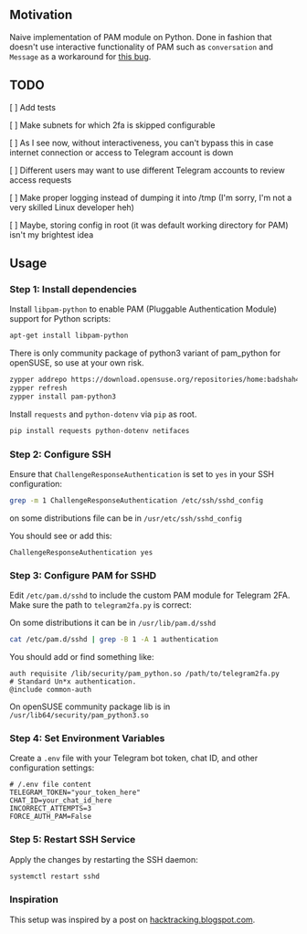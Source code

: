 ## Motivation

Naive implementation of PAM module on Python. Done in fashion that doesn't use interactive functionality of PAM such as `conversation` and `Message` as a workaround for [this bug](https://sourceforge.net/p/pam-python/tickets/6/).

## TODO
 [ ] Add tests
 
 [ ] Make subnets for which 2fa is skipped configurable

 [ ] As I see now, without interactiveness, you can't bypass this in case internet connection or access to Telegram account is down

 [ ] Different users may want to use different Telegram accounts to review access requests

 [ ] Make proper logging instead of dumping it into /tmp (I'm sorry, I'm not a very skilled Linux developer heh)

 [ ] Maybe, storing config in root (it was default working directory for PAM) isn't my brightest idea

## Usage

### Step 1: Install dependencies

Install `libpam-python` to enable PAM (Pluggable Authentication Module) support for Python scripts:

```bash
apt-get install libpam-python
```

There is only community package of python3 variant of pam_python for openSUSE, so use at your own risk.
```bash
zypper addrepo https://download.opensuse.org/repositories/home:badshah400:howdy/openSUSE_Tumbleweed/home:badshah400:howdy.repo
zypper refresh
zypper install pam-python3
```

Install `requests` and `python-dotenv` via `pip` as root.

```bash
pip install requests python-dotenv netifaces
```

### Step 2: Configure SSH

Ensure that `ChallengeResponseAuthentication` is set to `yes` in your SSH configuration:

```bash
grep -m 1 ChallengeResponseAuthentication /etc/ssh/sshd_config
```

on some distributions file can be in `/usr/etc/ssh/sshd_config`

You should see or add this:

```
ChallengeResponseAuthentication yes
```

### Step 3: Configure PAM for SSHD

Edit `/etc/pam.d/sshd` to include the custom PAM module for Telegram 2FA. Make sure the path to `telegram2fa.py` is correct:

On some distributions it can be in `/usr/lib/pam.d/sshd`

```bash
cat /etc/pam.d/sshd | grep -B 1 -A 1 authentication
```

You should add or find something like:

```
auth requisite /lib/security/pam_python.so /path/to/telegram2fa.py
# Standard Un*x authentication.
@include common-auth
```

On openSUSE community package lib is in `/usr/lib64/security/pam_python3.so`

### Step 4: Set Environment Variables

Create a `.env` file with your Telegram bot token, chat ID, and other configuration settings:

```plaintext
# /.env file content
TELEGRAM_TOKEN="your_token_here"
CHAT_ID=your_chat_id_here
INCORRECT_ATTEMPTS=3
FORCE_AUTH_PAM=False
```

### Step 5: Restart SSH Service

Apply the changes by restarting the SSH daemon:

```bash
systemctl restart sshd
```

### Inspiration

This setup was inspired by a post on [hacktracking.blogspot.com](http://hacktracking.blogspot.com/2015/12/ssh-two-factor-authentication-pam.html).
